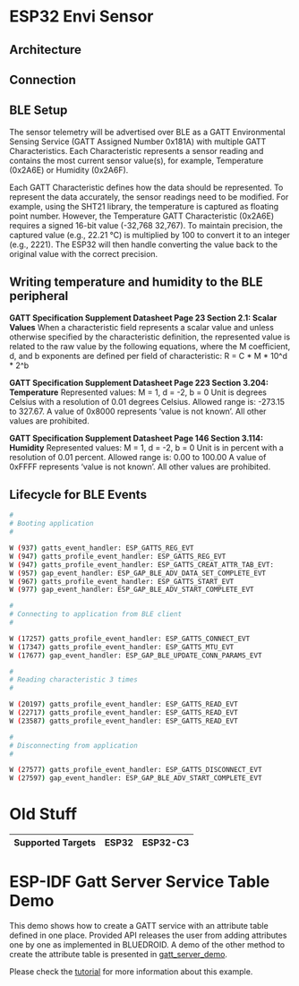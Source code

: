 # ESP32 Envi Sensor

## Architecture

## Connection

## BLE Setup

The sensor telemetry will be advertised over BLE as a GATT Environmental Sensing Service (GATT Assigned Number 0x181A) with multiple GATT Characteristics.
Each Characteristic represents a sensor reading and contains the most current sensor value(s), for example, Temperature (0x2A6E) or Humidity (0x2A6F).

Each GATT Characteristic defines how the data should be represented.
To represent the data accurately, the sensor readings need to be modified.
For example, using the SHT21 library, the temperature is captured as floating point number.
However, the Temperature GATT Characteristic (0x2A6E) requires a signed 16-bit value (-32,768 32,767).
To maintain precision, the captured value (e.g., 22.21 °C) is multiplied by 100 to convert it to an integer (e.g., 2221). The ESP32 will then handle converting the value back to the original value with the correct precision.

## Writing temperature and humidity to the BLE peripheral

**GATT Specification Supplement Datasheet Page 23 Section 2.1: Scalar Values**
When a characteristic field represents a scalar value and unless otherwise specified by the characteristic
definition, the represented value is related to the raw value by the following equations, where the M
coefficient, d, and b exponents are defined per field of characteristic:
R = C \* M \* 10^d \* 2^b

**GATT Specification Supplement Datasheet Page 223 Section 3.204: Temperature**
Represented values: M = 1, d = -2, b = 0
Unit is degrees Celsius with a resolution of 0.01 degrees Celsius.
Allowed range is: -273.15 to 327.67.
A value of 0x8000 represents ‘value is not known’.
All other values are prohibited.

**GATT Specification Supplement Datasheet Page 146 Section 3.114: Humidity**
Represented values: M = 1, d = -2, b = 0
Unit is in percent with a resolution of 0.01 percent.
Allowed range is: 0.00 to 100.00
A value of 0xFFFF represents ‘value is not known’.
All other values are prohibited.

## Lifecycle for BLE Events

```sh
#
# Booting application
#

W (937) gatts_event_handler: ESP_GATTS_REG_EVT
W (947) gatts_profile_event_handler: ESP_GATTS_REG_EVT
W (947) gatts_profile_event_handler: ESP_GATTS_CREAT_ATTR_TAB_EVT:
W (957) gap_event_handler: ESP_GAP_BLE_ADV_DATA_SET_COMPLETE_EVT
W (967) gatts_profile_event_handler: ESP_GATTS_START_EVT
W (977) gap_event_handler: ESP_GAP_BLE_ADV_START_COMPLETE_EVT

#
# Connecting to application from BLE client
#

W (17257) gatts_profile_event_handler: ESP_GATTS_CONNECT_EVT
W (17347) gatts_profile_event_handler: ESP_GATTS_MTU_EVT
W (17677) gap_event_handler: ESP_GAP_BLE_UPDATE_CONN_PARAMS_EVT

#
# Reading characteristic 3 times
#

W (20197) gatts_profile_event_handler: ESP_GATTS_READ_EVT
W (22717) gatts_profile_event_handler: ESP_GATTS_READ_EVT
W (23587) gatts_profile_event_handler: ESP_GATTS_READ_EVT

#
# Disconnecting from application
#

W (27577) gatts_profile_event_handler: ESP_GATTS_DISCONNECT_EVT
W (27597) gap_event_handler: ESP_GAP_BLE_ADV_START_COMPLETE_EVT
```

# Old Stuff

| Supported Targets | ESP32 | ESP32-C3 |
| ----------------- | ----- | -------- |

ESP-IDF Gatt Server Service Table Demo
===============================================

This demo shows how to create a GATT service with an attribute table defined in one place. Provided API releases the user from adding attributes one by one as implemented in BLUEDROID. A demo of the other method to create the attribute table is presented in [gatt_server_demo](../gatt_server).

Please check the [tutorial](tutorial/Gatt_Server_Service_Table_Example_Walkthrough.md) for more information about this example.
